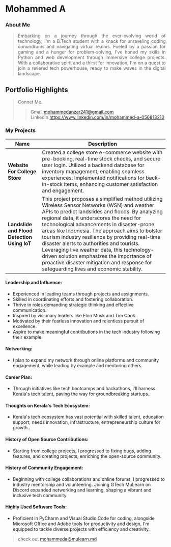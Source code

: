 # Mohammed A 

### About Me

><p align="justify">Embarking on a journey through the ever-evolving world of technology, I'm a B.Tech student with a knack for unraveling coding conundrums and navigating virtual realms. Fueled by a passion for gaming and a hunger for problem-solving, I've honed my skills in Python and web development through immersive college projects. With a collaborative spirit and a thirst for innovation, I'm on a quest to join a revered tech powerhouse, ready to make waves in the digital landscape.</p>


## Portfolio Highlights
>Connet Me.
>> Gmail:mohammedanzar241@gmail.com
>> Linkedln:https://www.linkedin.com/in/mohammed-a-056813210
### My Projects

| Name                | Description                                                               |
|---------------------|---------------------------------------------------------------------------|
| **Website For College Store**  | Created a college store e-commerce website with pre-booking, real-time stock checks, and secure user login. Utilized a backend database for inventory management, enabling seamless experiences. Implemented notifications for back-in-stock items, enhancing customer satisfaction and engagement.                                              |
| **Landslide and Flood Detection Using IoT**  | This project proposes a simplified method utilizing Wireless Sensor Networks (WSN) and weather APIs to predict landslides and floods. By analyzing regional data, it underscores the need for technological advancements in disaster-prone areas like Indonesia. The approach aims to bolster tourism industry resilience by providing real-time disaster alerts to authorities and tourists. Leveraging live weather data, this technology-driven solution emphasizes the importance of proactive disaster mitigation and response for safeguarding lives and economic stability.                                              |

#### Leadership and Influence:

- Experienced in leading teams through projects and assignments.
- Skilled in coordinating efforts and fostering collaboration.
- Thrive in roles demanding strategic thinking and effective communication.
- Inspired by visionary leaders like Elon Musk and Tim Cook.
- Motivated by their fearless innovation and relentless pursuit of excellence.
- Aspire to make meaningful contributions in the tech industry following their example.
  
#### Networking:

- I plan to expand my network through online platforms and community engagement, while leading by example and mentoring others.
  
#### Career Plan:

- Through initiatives like tech bootcamps and hackathons, I'll harness Kerala's tech talent, paving the way for groundbreaking startups..

#### Thoughts on Kerala's Tech Ecosystem:

- Kerala's tech ecosystem has vast potential with skilled talent, education support; needs innovation, infrastructure, entrepreneurship culture for growth..

#### History of Open Source Contributions:

- Starting from college projects, I progressed to fixing bugs, adding features, and creating projects, enriching the open-source community.

#### History of Community Engagement:

-  Beginning with college collaborations and online forums, I progressed to industry mentorship and volunteering. Joining GTech MuLearn on Discord expanded networking and learning, shaping a vibrant and inclusive tech community.

#### Highly Used Software Tools:

- Proficient in PyCharm and Visual Studio Code for coding, alongside Microsoft Office and Adobe tools for productivity and design, I'm equipped to tackle diverse projects with efficiency and creativity.


> check out [mohammeda@mulearn.md](./profiles/mohammeda@mulearn.md)
